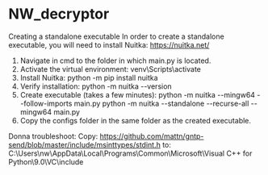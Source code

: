 # NW_decryptor



Creating a standalone executable
In order to create a standalone executable, you will need to install Nuitka:
https://nuitka.net/

1. Navigate in cmd to the folder in which main.py is located.
2. Activate the virtual environment:
	venv\Scripts\activate
3. Install Nuitka:
	python -m pip install nuitka
4. Verify installation:
	python -m nuitka --version
5. Create executable (takes a few minutes):
	python -m nuitka --mingw64 --follow-imports main.py
	python -m nuitka --standalone --recurse-all --mingw64 main.py
6. Copy the configs folder in the same folder as the created executable.


Donna troubleshoot:
Copy:
https://github.com/mattn/gntp-send/blob/master/include/msinttypes/stdint.h
to:
C:\Users\nw\AppData\Local\Programs\Common\Microsoft\Visual C++ for Python\9.0\VC\include
